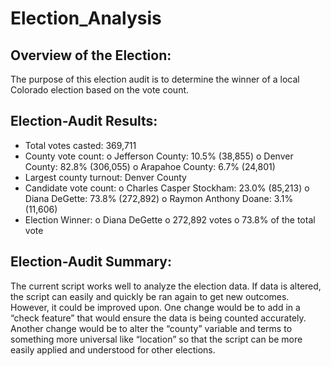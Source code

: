 # Election_Analysis

## Overview of the Election:
The purpose of this election audit is to determine the winner of a local Colorado election based on the vote count. 

## Election-Audit Results:
*	Total votes casted: 369,711
*	County vote count:
o	Jefferson County: 10.5% (38,855)
o	Denver County: 82.8% (306,055)
o	Arapahoe County: 6.7% (24,801)
*	Largest county turnout: Denver County
*	Candidate vote count:
o	Charles Casper Stockham: 23.0% (85,213)
o	Diana DeGette: 73.8% (272,892)
o	Raymon Anthony Doane: 3.1% (11,606)
*	Election Winner: 
o	Diana DeGette
o	272,892 votes
o	73.8% of the total vote

## Election-Audit Summary:
The current script works well to analyze the election data. If data is altered, the script can easily and quickly be ran again to get new outcomes. However, it could be improved upon. One change would be to add in a “check feature” that would ensure the data is being counted accurately. Another change would be to alter the “county” variable and terms to something more universal like “location” so that the script can be more easily applied and understood for other elections. 
